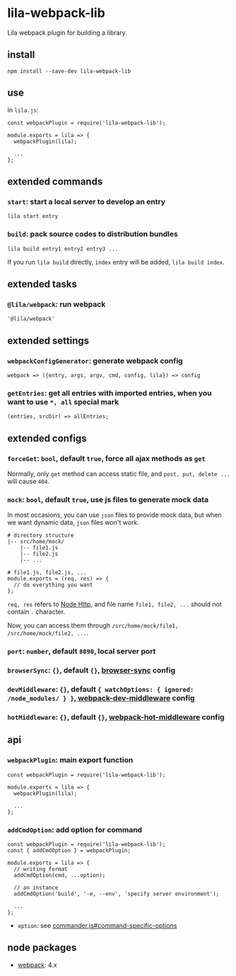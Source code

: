 # lila-webpack-lib

Lila webpack plugin for building a library.

## install

```
npm install --save-dev lila-webpack-lib
```

## use

In `lila.js`:

```
const webpackPlugin = require('lila-webpack-lib');

module.exports = lila => {
  webpackPlugin(lila);

  ...
};
```

## extended commands

### `start`: start a local server to develop an entry

```
lila start entry
```

### `build`: pack source codes to distribution bundles

```
lila build entry1 entry2 entry3 ...
```

If you run `lila build` directly, `index` entry will be added, `lila build index`.

## extended tasks

### `@lila/webpack`: run webpack

```
'@lila/webpack'
```

## extended settings

### `webpackConfigGenerator`: generate webpack config

```
webpack => ({entry, args, argv, cmd, config, lila}) => config
```

### `getEntries`: get all entries with imported entries, when you want to use `*, all` special mark

```
(entries, srcDir) => allEntries;
```

## extended configs

### `forceGet`: `bool`, default `true`, force all ajax methods as `get`

Normally, only `get` method can access static file, and `post, put, delete ...` will cause `404`.

### `mock`: `bool`, default `true`, use js files to generate mock data

In most occasions, you can use `json` files to provide mock data, but when we want dynamic data, `json` files won't work.

```
# directory structure
|-- src/home/mock/
    |-- file1.js
    |-- file2.js
    |-- ...

# file1.js, file2.js, ...
module.exports = (req, res) => {
  // do everything you want
};
```

`req, res` refers to [Node Http](https://nodejs.org/dist/latest-v8.x/docs/api/http.html), and file name `file1, file2, ...` should not contain `.` character.

Now, you can access them through `/src/home/mock/file1, /src/home/mock/file2, ...`.

### `port`: `number`, default `8090`, local server port

### `browserSync`: `{}`, default `{}`, [browser-sync](https://github.com/BrowserSync/browser-sync) config

### `devMiddleware`: `{}`, default `{ watchOptions: { ignored: /node_modules/ } }`, [webpack-dev-middleware](https://github.com/webpack/webpack-dev-middleware) config

### `hotMiddleware`: `{}`, default `{}`, [webpack-hot-middleware](https://github.com/webpack-contrib/webpack-hot-middleware) config

## api

### `webpackPlugin`: main export function

```
const webpackPlugin = require('lila-webpack-lib');

module.exports = lila => {
  webpackPlugin(lila);

  ...
};
```

### `addCmdOption`: add option for command

```
const webpackPlugin = require('lila-webpack-lib');
const { addCmdOption } = webpackPlugin;

module.exports = lila => {
  // writing format
  addCmdOption(cmd, ...option);

  // an instance
  addCmdOption('build', '-e, --env', 'specify server environment');

  ...
};
```

- `option`: see [commander.js#command-specific-options](https://github.com/tj/commander.js#command-specific-options)

## node packages

- [webpack](https://github.com/webpack/webpack): 4.x
